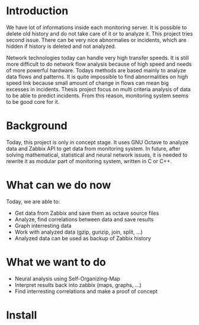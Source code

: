 # Introduction #

We have lot of informations inside each monitoring server. It is possible to delete old history and do not take care of it or to analyze it. This project tries second issue. There can be very nice abnormalies or incidents, which are hidden if history is deleted and not analyzed.

Network technologies today can handle very high transfer speeds. It is still more difficult to do network flow analysis because of high speed and needs of more powerful hardware. Todays methods are based mainly to analyze data flows and patterns. It is quite impossible to find abnormalities on high speed link because small amount of change in flows can mean big excesses in incidents. Thesis project focus on multi criteria analysis of data to be able to predict incidents. From this reason, monitoring system seems to be good core for it.

# Background #

Today, this project is only in concept stage. It uses GNU Octave to analyze data and Zabbix API to get data from monitoring system. In future, after solving mathematical, statistical and neural network issues, it is needed to rewrite it as modular part of monitoring system, written in C or C++.

# What can we do now #

Today, we are able to:
  * Get data from Zabbix and save them as octave source files
  * Analyze, find correlations between data and save results
  * Graph interresting data
  * Work with analyzed data (gzip, gunzip, join, split, ...)
  * Analyzed data can be used as backup of Zabbix history

# What we want to do #

  * Neural analysis using Self-Organizing-Map
  * Interpret results back into zabbix (maps, graphs, ...)
  * Find interresting correlations and make a proof of concept

# Install #

